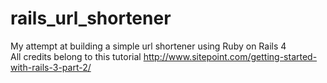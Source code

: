 rails_url_shortener
===================
My attempt at building a simple url shortener using Ruby on Rails 4 <br/>
All credits belong to this tutorial http://www.sitepoint.com/getting-started-with-rails-3-part-2/
